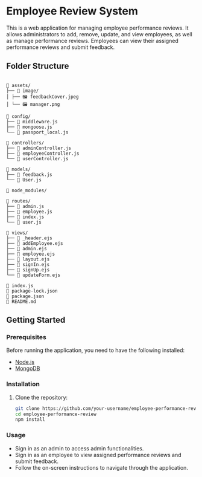 # Employee Review System

This is a web application for managing employee performance reviews. It allows administrators to add, remove, update, and view employees, as well as manage performance reviews. Employees can view their assigned performance reviews and submit feedback.

## Folder Structure
```

📂 assets/
├── 📂 image/
│ ├── 🖼️ feedbackCover.jpeg
│ └── 🖼️ manager.png

📂 config/
├── 📄 middleware.js
├── 📄 mongoose.js
└── 📄 passport_local.js

📂 controllers/
├── 📄 adminController.js
├── 📄 employeeController.js
└── 📄 userController.js

📂 models/
├── 📄 feedback.js
└── 📄 User.js

📂 node_modules/

📂 routes/
├── 📄 admin.js
├── 📄 employee.js
├── 📄 index.js
└── 📄 user.js

📂 views/
├── 📄 _header.ejs
├── 📄 addEmployee.ejs
├── 📄 admin.ejs
├── 📄 employee.ejs
├── 📄 layout.ejs
├── 📄 signIn.ejs
├── 📄 signUp.ejs
└── 📄 updateForm.ejs

📄 index.js
📄 package-lock.json
📄 package.json
📄 README.md
```

## Getting Started

### Prerequisites

Before running the application, you need to have the following installed:

- [Node.js](https://nodejs.org/)
- [MongoDB](https://www.mongodb.com/)

### Installation

1. Clone the repository:
   ```sh
   git clone https://github.com/your-username/employee-performance-review.git
   cd employee-performance-review
   npm install


### Usage
- Sign in as an admin to access admin functionalities.
- Sign in as an employee to view assigned performance reviews and submit feedback.
- Follow the on-screen instructions to navigate through the application.

